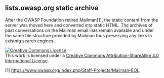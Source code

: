 ## lists.owasp.org static archive

After the OWASP Foundation retired Mailman[1], the static content from the server was moved here and converted into static HTML. The archives of past conversations on the Mailman email lists remain available and under the same file structure provided by Mailman thus preserving any links in existnig search engines.

<a rel="license" href="http://creativecommons.org/licenses/by-sa/4.0/"><img alt="Creative Commons License" style="border-width:0" src="https://i.creativecommons.org/l/by-sa/4.0/88x31.png" /></a><br />This work is licensed under a <a rel="license" href="http://creativecommons.org/licenses/by-sa/4.0/">Creative Commons Attribution-ShareAlike 4.0 International License</a>.

[1] https://www.owasp.org/index.php/Staff-Projects/Mailman-EOL
